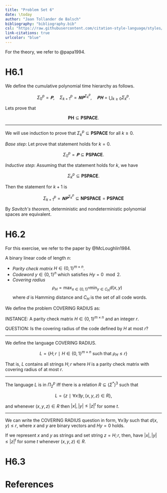 ```yaml
---
title: "Problem Set 6"
date: \today
author: "Jaan Tollander de Balsch"
bibliography: "bibliography.bib"
csl: "https://raw.githubusercontent.com/citation-style-language/styles/master/harvard-anglia-ruskin-university.csl"
link-citations: true
urlcolor: "blue"
---
```

For the theory, we refer to @papa1994.

# H6.1
We define the cumulative polynomial time hierarchy as follows.

$$Σ_0^p=𝐏,\quad Σ_{k+1}^p=𝐍𝐏^{Σ_k^p},\quad 𝐏𝐇 = ⋃_{k≥0}Σ_k^p.$$

Lets prove that

$$\mathbf{PH} ⊆ \mathbf{PSPACE}.$$

---

We will use induction to prove that $Σ_k^p⊆\mathbf{PSPACE}$ for all $k≥0.$

*Base step*: Let prove that statement holds for $k=0.$

$$Σ_0^p=𝐏⊆\mathbf{PSPACE}.$$

*Inductive step*: Assuming that the statement holds for $k,$ we have

$$Σ_k^p⊆\mathbf{PSPACE}.$$

Then the statement for $k+1$ is

$$Σ_{k+1}^p=𝐍𝐏^{Σ_k^p}⊆\mathbf{NPSPACE}=\mathbf{PSPACE}$$

By *Savitch's theorem*, deterministic and nondeterministic polynomial spaces are equivalent.


# H6.2
For this exercise, we refer to the paper by @McLoughlin1984.

A binary linear code of length $n$:

- *Parity check matrix* $H∈\{0,1\}^{m×n}$.
- *Codeword* $y∈\{0,1\}^n$ which satisfies $Hy=0 \mod 2$.
- *Covering radius* 
  $$ρ_H=\max_{x∈\{0,1\}^n}\min_{y∈C_H} d(x,y)$$
  where $d$ is Hamming distance and $C_H$ is the set of all code words.

We define the problem COVERING RADIUS as:

INSTANCE: A parity check matrix $H∈\{0,1\}^{m×n}$ and an integer $r.$

QUESTION: Is the covering radius of the code defined by $H$ at most $r?$

---

We define the language COVERING RADIUS.

$$L = \{H;r ∣ H∈\{0,1\}^{m×n} \text{ such that } ρ_H≤r\}$$

That is, $L$ contains all strings $H;r$ where $H$ is a parity check matrix with covering radius of at most $r.$

---

The language $L$ is in $Π_2^p$ iff there is a relation $R⊆(Σ^*)^3$ such that

$$L=\{z ∣ ∀x∃y, (x,y,z)∈R\},$$

and whenever $(x,y,z)∈R$ then $|x|,|y|≤|z|^t$ for some $t$.

---

We can write the COVERING RADIUS question in form, $∀x∃y$ such that $d(x,y)≤r,$ where $x$ and $y$ are binary vectors and $Hy=0$ holds. 

If we represent $x$ and $y$ as strings and set string $z=H;r$, then, have $|x|,|y|≤|z|^t$ for some $t$ whenever $(x,y,z)∈R.$


# H6.3


# References
